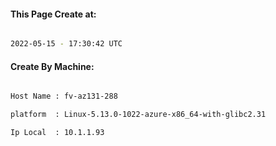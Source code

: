 
   
#### This Page Create at:

```bash

2022-05-15 - 17:30:42 UTC

```

#### Create By Machine:

```bash

Host Name : fv-az131-288

platform  : Linux-5.13.0-1022-azure-x86_64-with-glibc2.31

Ip Local  : 10.1.1.93

```

